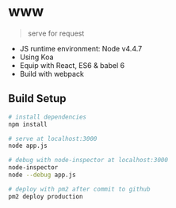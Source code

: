 # www

> serve for request

* JS runtime environment: Node v4.4.7
* Using Koa
* Equip with React, ES6 & babel 6
* Build with webpack

## Build Setup

``` bash
# install dependencies
npm install

# serve at localhost:3000
node app.js

# debug with node-inspector at localhost:3000
node-inspector
node --debug app.js

# deploy with pm2 after commit to github
pm2 deploy production
```
